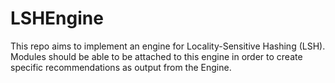 # LSHEngine
This repo aims to implement an engine for Locality-Sensitive Hashing (LSH). Modules should be able to be attached to this engine in order to create specific recommendations as output from the Engine.
